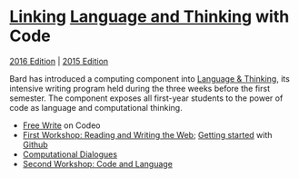 # [Linking](http://bardcollege.github.io/) [Language and Thinking](http://languageandthinking.bard.edu/) with Code 
[2016 Edition](http://bardcollege.github.io) | [2015 Edition](http://bard.jsbin.com)

Bard has introduced a computing component into [Language & Thinking](http://languageandthinking.bard.edu/about), its intensive writing program held during the three weeks before the first semester. The component exposes all first-year students to the power of code as language and computational thinking.

- [Free Write](freewrite.html) on Codeo
- [First Workshop: Reading and Writing the Web](workshop1/); [Getting started](github_tutorial.pdf) with [Github](https://github.com/bardcollege/bardcollege.github.io)
- [Computational Dialogues](dialogs/)
- [Second Workshop: Code and Language](workshop2/)